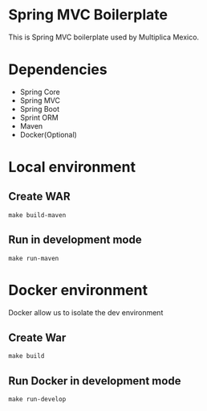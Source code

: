# Spring MVC Boilerplate

This is Spring MVC boilerplate used by Multiplica Mexico.

# Dependencies 

* Spring Core
* Spring MVC
* Spring Boot
* Sprint ORM
* Maven
* Docker(Optional)

# Local environment 

## Create WAR 

````shell
make build-maven
````

## Run in development mode

````shell
make run-maven
````

# Docker environment

Docker allow us to isolate the dev environment

## Create War

````shell
make build
````

## Run Docker in development mode

````shell
make run-develop
````